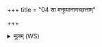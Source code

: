 +++
title = "04 सा मनुष्यानागच्छत्ताम्"

+++
<details><summary>मूलम् (WS)</summary>

सा मनुष्यानागच्छत्तां मनुष्या अघ्नत सा सद्यः समभवत्।  
तस्मादुभयद्युर्मनुष्याणामुप हरन्त्युपास्य गृहे हरन्ति य एवं वेद ॥ ४ ॥
</details>